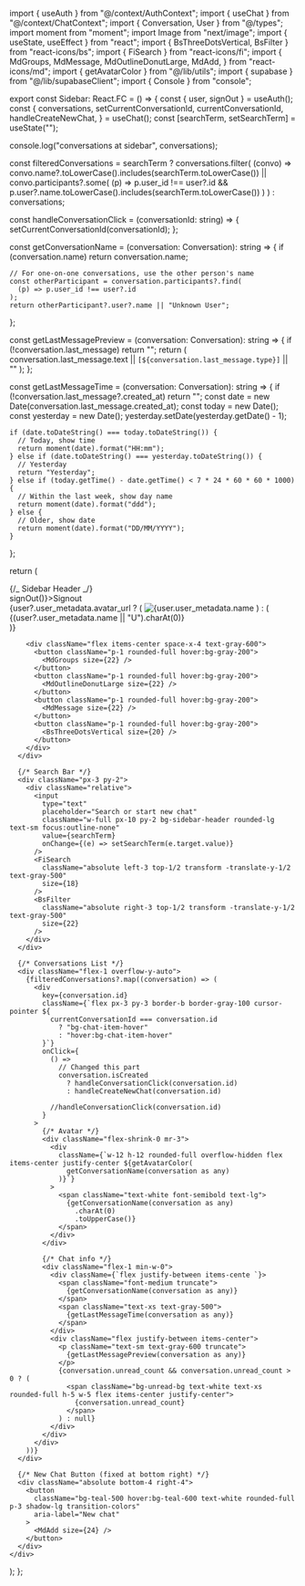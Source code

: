 import { useAuth } from "@/context/AuthContext";
import { useChat } from "@/context/ChatContext";
import { Conversation, User } from "@/types";
import moment from "moment";
import Image from "next/image";
import { useState, useEffect } from "react";
import { BsThreeDotsVertical, BsFilter } from "react-icons/bs";
import { FiSearch } from "react-icons/fi";
import {
MdGroups,
MdMessage,
MdOutlineDonutLarge,
MdAdd,
} from "react-icons/md";
import { getAvatarColor } from "@/lib/utils";
import { supabase } from "@/lib/supabaseClient";
import { Console } from "console";

export const Sidebar: React.FC = () => {
const { user, signOut } = useAuth();
const {
conversations,
setCurrentConversationId,
currentConversationId,
handleCreateNewChat,
} = useChat();
const [searchTerm, setSearchTerm] = useState("");

console.log("conversations at sidebar", conversations);

const filteredConversations = searchTerm
? conversations.filter(
(convo) =>
convo.name?.toLowerCase().includes(searchTerm.toLowerCase()) ||
convo.participants?.some(
(p) =>
p.user_id !== user?.id &&
p.user?.name.toLowerCase().includes(searchTerm.toLowerCase())
)
)
: conversations;

const handleConversationClick = (conversationId: string) => {
setCurrentConversationId(conversationId);
};

const getConversationName = (conversation: Conversation): string => {
if (conversation.name) return conversation.name;

    // For one-on-one conversations, use the other person's name
    const otherParticipant = conversation.participants?.find(
      (p) => p.user_id !== user?.id
    );
    return otherParticipant?.user?.name || "Unknown User";

};

const getLastMessagePreview = (conversation: Conversation): string => {
if (!conversation.last_message) return "";
return (
conversation.last_message.text ||
`[${conversation.last_message.type}]` ||
""
);
};

const getLastMessageTime = (conversation: Conversation): string => {
if (!conversation.last_message?.created_at) return "";
const date = new Date(conversation.last_message.created_at);
const today = new Date();
const yesterday = new Date();
yesterday.setDate(yesterday.getDate() - 1);

    if (date.toDateString() === today.toDateString()) {
      // Today, show time
      return moment(date).format("HH:mm");
    } else if (date.toDateString() === yesterday.toDateString()) {
      // Yesterday
      return "Yesterday";
    } else if (today.getTime() - date.getTime() < 7 * 24 * 60 * 60 * 1000) {
      // Within the last week, show day name
      return moment(date).format("ddd");
    } else {
      // Older, show date
      return moment(date).format("DD/MM/YYYY");
    }

};

return (
<div className="flex flex-col h-full bg-sidebar-background border-r relative">
{/_ Sidebar Header _/}
<div onClick={() => signOut()}>Signout</div>
<div className="flex justify-between items-center px-4 py-3 bg-sidebar-header">
<div className="flex items-center">
<div className="w-10 h-10 rounded-full bg-gray-300 overflow-hidden">
{user?.user_metadata.avatar_url ? (
<Image
src={user.user_metadata.avatar_url}
alt={user.user_metadata.name || "User"}
width={40}
height={40}
/>
) : (
<div className="w-full h-full flex items-center justify-center text-gray-500">
{(user?.user_metadata.name || "U").charAt(0)}
</div>
)}
</div>
</div>

        <div className="flex items-center space-x-4 text-gray-600">
          <button className="p-1 rounded-full hover:bg-gray-200">
            <MdGroups size={22} />
          </button>
          <button className="p-1 rounded-full hover:bg-gray-200">
            <MdOutlineDonutLarge size={22} />
          </button>
          <button className="p-1 rounded-full hover:bg-gray-200">
            <MdMessage size={22} />
          </button>
          <button className="p-1 rounded-full hover:bg-gray-200">
            <BsThreeDotsVertical size={20} />
          </button>
        </div>
      </div>

      {/* Search Bar */}
      <div className="px-3 py-2">
        <div className="relative">
          <input
            type="text"
            placeholder="Search or start new chat"
            className="w-full px-10 py-2 bg-sidebar-header rounded-lg text-sm focus:outline-none"
            value={searchTerm}
            onChange={(e) => setSearchTerm(e.target.value)}
          />
          <FiSearch
            className="absolute left-3 top-1/2 transform -translate-y-1/2 text-gray-500"
            size={18}
          />
          <BsFilter
            className="absolute right-3 top-1/2 transform -translate-y-1/2 text-gray-500"
            size={22}
          />
        </div>
      </div>

      {/* Conversations List */}
      <div className="flex-1 overflow-y-auto">
        {filteredConversations?.map((conversation) => (
          <div
            key={conversation.id}
            className={`flex px-3 py-3 border-b border-gray-100 cursor-pointer ${
              currentConversationId === conversation.id
                ? "bg-chat-item-hover"
                : "hover:bg-chat-item-hover"
            }`}
            onClick={
              () =>
                // Changed this part
                conversation.isCreated
                  ? handleConversationClick(conversation.id)
                  : handleCreateNewChat(conversation.id)

              //handleConversationClick(conversation.id)
            }
          >
            {/* Avatar */}
            <div className="flex-shrink-0 mr-3">
              <div
                className={`w-12 h-12 rounded-full overflow-hidden flex items-center justify-center ${getAvatarColor(
                  getConversationName(conversation as any)
                )}`}
              >
                <span className="text-white font-semibold text-lg">
                  {getConversationName(conversation as any)
                    .charAt(0)
                    .toUpperCase()}
                </span>
              </div>
            </div>

            {/* Chat info */}
            <div className="flex-1 min-w-0">
              <div className={`flex justify-between items-cente `}>
                <span className="font-medium truncate">
                  {getConversationName(conversation as any)}
                </span>
                <span className="text-xs text-gray-500">
                  {getLastMessageTime(conversation as any)}
                </span>
              </div>
              <div className="flex justify-between items-center">
                <p className="text-sm text-gray-600 truncate">
                  {getLastMessagePreview(conversation as any)}
                </p>
                {conversation.unread_count && conversation.unread_count > 0 ? (
                  <span className="bg-unread-bg text-white text-xs rounded-full h-5 w-5 flex items-center justify-center">
                    {conversation.unread_count}
                  </span>
                ) : null}
              </div>
            </div>
          </div>
        ))}
      </div>

      {/* New Chat Button (fixed at bottom right) */}
      <div className="absolute bottom-4 right-4">
        <button
          className="bg-teal-500 hover:bg-teal-600 text-white rounded-full p-3 shadow-lg transition-colors"
          aria-label="New chat"
        >
          <MdAdd size={24} />
        </button>
      </div>
    </div>

);
};
